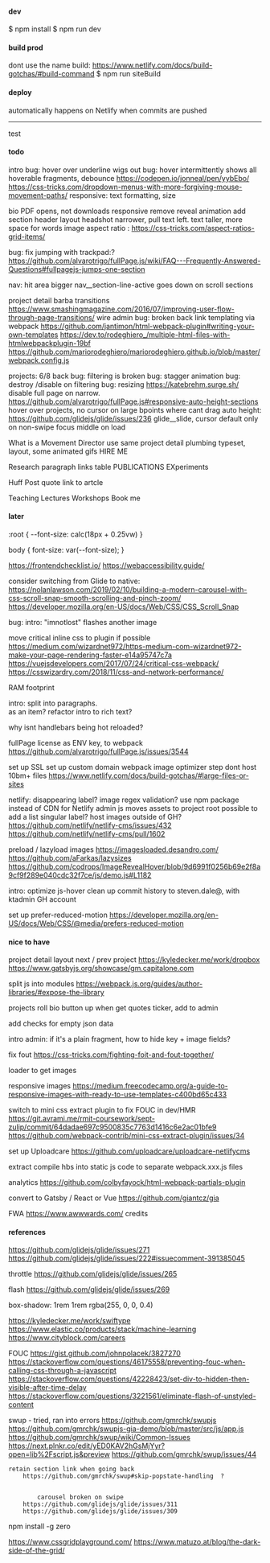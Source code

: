 #### dev
$ npm install
$ npm run dev

#### build prod

dont use the name build: https://www.netlify.com/docs/build-gotchas/#build-command
$ npm run siteBuild

#### deploy
automatically happens on Netlify when commits are pushed

---

test

#### todo

intro
    bug: hover over underline wigs out
    bug: hover intermittently shows all hoverable fragments, debounce
        https://codepen.io/jonneal/pen/yybEbo/
        https://css-tricks.com/dropdown-menus-with-more-forgiving-mouse-movement-paths/
    responsive:
        text formatting, size

bio
    PDF opens, not downloads
    responsive
        remove reveal animation
        add section header
    layout
        headshot narrower, pull text left.
        text taller, more space for words
        image aspect ratio :
            https://css-tricks.com/aspect-ratios-grid-items/

bug: fix jumping with trackpad:?  https://github.com/alvarotrigo/fullPage.js/wiki/FAQ---Frequently-Answered-Questions#fullpagejs-jumps-one-section

nav:
    hit area bigger
    nav__section-line-active  goes down on scroll sections

project detail
    barba transitions
        https://www.smashingmagazine.com/2016/07/improving-user-flow-through-page-transitions/
    wire admin
    bug: broken back link
    templating via webpack
        https://github.com/jantimon/html-webpack-plugin#writing-your-own-templates
        https://dev.to/rodeghiero_/multiple-html-files-with-htmlwebpackplugin-19bf
        https://github.com/mariorodeghiero/mariorodeghiero.github.io/blob/master/webpack.config.js

projects:
    6/8 back
    bug: filtering is broken
    bug: stagger animation
    bug: destroy /disable on filtering
    bug: resizing https://katebrehm.surge.sh/
    disable full page on narrow.
        https://github.com/alvarotrigo/fullPage.js#responsive-auto-height-sections
    hover over projects, no cursor on large bpoints where cant drag
    auto height: https://github.com/glidejs/glide/issues/236
    glide__slide, cursor default only on non-swipe
    focus middle on load


 What is a Movement Director
    use same project detail plumbing
    typeset, layout, some animated gifs
    HIRE ME

Research
    paragraph
    links table
        PUBLICATIONS
        EXperiments

Huff Post quote
    link to artcle

Teaching
    Lectures
    Workshops
    Book me


#### later


:root {
   --font-size: calc(18px + 0.25vw)
}

body {
  font-size: var(--font-size);
}


https://frontendchecklist.io/
https://webaccessibility.guide/


consider switching from Glide to native:
    https://nolanlawson.com/2019/02/10/building-a-modern-carousel-with-css-scroll-snap-smooth-scrolling-and-pinch-zoom/
    https://developer.mozilla.org/en-US/docs/Web/CSS/CSS_Scroll_Snap

bug: intro: "imnotlost" flashes another image

move critical inline css to plugin if possible
    https://medium.com/wizardnet972/https-medium-com-wizardnet972-make-your-page-rendering-faster-e14a95747c7a
    https://vuejsdevelopers.com/2017/07/24/critical-css-webpack/
    https://csswizardry.com/2018/11/css-and-network-performance/

RAM footprint

intro: split into paragraphs. <br> as an item? refactor intro to rich text?

why isnt handlebars being hot reloaded?

fullPage license as ENV key, to webpack
    https://github.com/alvarotrigo/fullPage.js/issues/3544

set up SSL
set up custom domain
webpack image optimizer step
    dont host 10bm+ files https://www.netlify.com/docs/build-gotchas/#large-files-or-sites

netlify:
    disappearing label?
    image regex validation?
    use npm package instead of CDN for Netlify admin js
    moves assets to project root
    possible to add a list singular label?
    host images outside of GH?
        https://github.com/netlify/netlify-cms/issues/432
        https://github.com/netlify/netlify-cms/pull/1602

preload / lazyload images
    https://imagesloaded.desandro.com/
    https://github.com/aFarkas/lazysizes
    https://github.com/codrops/ImageRevealHover/blob/9d6991f0256b69e2f8a9cf9f289e040cdc32f7ce/js/demo.js#L1182

intro: optimize js-hover
clean up commit history to steven.dale@, with ktadmin GH account

set up prefer-reduced-motion
    https://developer.mozilla.org/en-US/docs/Web/CSS/@media/prefers-reduced-motion

#### nice to have
project detail
    layout
        next / prev project
            https://kyledecker.me/work/dropbox
            https://www.gatsbyjs.org/showcase/gm.capitalone.com

split js into modules
    https://webpack.js.org/guides/author-libraries/#expose-the-library

projects
    roll bio button up when get
    quotes ticker, add to admin

add checks for empty json data

intro
    admin: if it's a plain fragment, how to hide key + image fields?

fix fout
    https://css-tricks.com/fighting-foit-and-fout-together/

loader to get images

responsive images
    https://medium.freecodecamp.org/a-guide-to-responsive-images-with-ready-to-use-templates-c400bd65c433

switch to mini css extract plugin to fix FOUC in dev/HMR
    https://git.avrami.me/rmit-coursework/sept-zulip/commit/64dadae697c9500835c7763d1416c6e2ac01bfe9
    https://github.com/webpack-contrib/mini-css-extract-plugin/issues/34

set up Uploadcare
    https://github.com/uploadcare/uploadcare-netlifycms

extract compile hbs into static js code to separate webpack.xxx.js files

analytics
    https://github.com/colbyfayock/html-webpack-partials-plugin

convert to Gatsby / React or Vue
    https://github.com/giantcz/gia

FWA https://www.awwwards.com/
credits


#### references

https://github.com/glidejs/glide/issues/271
https://github.com/glidejs/glide/issues/222#issuecomment-391385045

throttle
https://github.com/glidejs/glide/issues/265

flash
https://github.com/glidejs/glide/issues/269


box-shadow: 1rem 1rem rgba(255, 0, 0, 0.4)



<!--

/*
/*   inset
/*     clip-path: polygon(0% 0%, 0% 100%, 25% 100%, 25% 25%, 75% 25%, 75% 75%, 25% 75%, 25% 100%, 100% 100%, 100% 0%);
   animation-name: diagnol;
 animation-duration: 0.85s; /* or: Xms */
 animation-iteration-count: infinite;
/*  animation-direction: alternate; /* or: normal */
 animation-timing-function: cubic-bezier(.17,.67,.38,1.04); /* or: ease, ease-in, ease-in-out, linear, cubic-bezier(x1, y1, x2, y2) */
 animation-fill-mode: forwards; /* or: backwards, both, none, forwards */
/*  animation-delay: 2s; /* or: Xms */
   */



    to-parallelogram 4s infinite forwards cubic-bezier(.17,.67,.38,1.04)
    to-square 2s infinite forwards cubic-bezier(.17,.67,.38,1.04);



 -->


https://kyledecker.me/work/swiftype
https://www.elastic.co/products/stack/machine-learning
https://www.cityblock.com/careers

FOUC
https://gist.github.com/johnpolacek/3827270
https://stackoverflow.com/questions/46175558/preventing-fouc-when-calling-css-through-a-javascript
https://stackoverflow.com/questions/42228423/set-div-to-hidden-then-visible-after-time-delay
https://stackoverflow.com/questions/3221561/eliminate-flash-of-unstyled-content


swup - tried, ran into errors
https://github.com/gmrchk/swupjs
https://github.com/gmrchk/swupjs-gia-demo/blob/master/src/js/app.js
https://github.com/gmrchk/swup/wiki/Common-Issues
https://next.plnkr.co/edit/yED0KAV2hGsMjYyr?open=lib%2Fscript.js&preview
https://github.com/gmrchk/swup/issues/44





    retain section link when going back
        https://github.com/gmrchk/swup#skip-popstate-handling  ?


            carousel broken on swipe
        https://github.com/glidejs/glide/issues/311
        https://github.com/glidejs/glide/issues/309



npm install -g zero

https://www.cssgridplayground.com/
https://www.matuzo.at/blog/the-dark-side-of-the-grid/
